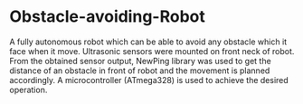 # Obstacle-avoiding-Robot
A fully autonomous robot which can be able to avoid any obstacle which it face when it move.
Ultrasonic sensors were mounted on front neck of robot. From the obtained sensor output, NewPing
library was used to get the distance of an obstacle in front of robot and the movement is planned
accordingly. A microcontroller (ATmega328) is used to achieve the desired operation.
